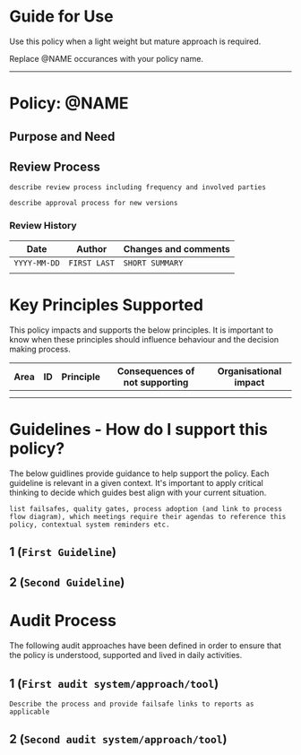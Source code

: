 # Guide for Use

Use this policy when a light weight but mature approach is required.

Replace @NAME occurances with your policy name.

----------------------

# Policy: @NAME

## Purpose and Need

## Review Process

`describe review process including frequency and involved parties`

`describe approval process for new versions`

### Review History

| Date | Author | Changes and comments |
| --- | --- | --- |
| `YYYY-MM-DD` | `FIRST LAST` | `SHORT SUMMARY` |
| | |


# Key Principles Supported

This policy impacts and supports the below principles. It is important to know when these principles should influence behaviour and the decision making process.

| Area | ID | Principle | Consequences of not supporting | Organisational impact |
| --- | --- | --- | --- | --- |
| | | | |
| | | | |

# Guidelines - How do I support this policy?

The below guidlines provide guidance to help support the policy. Each guideline is relevant in a given context. It's important to apply critical thinking to decide which guides best align with your current situation.

`list failsafes, quality gates, process adoption (and link to process flow diagram), which meetings require their agendas to reference this policy, contextual system reminders etc.`

## 1 (`First Guideline`)

## 2 (`Second Guideline`)


# Audit Process

The following audit approaches have been defined in order to ensure that the policy is understood, supported and lived in daily activities.

## 1 (`First audit system/approach/tool`)

`Describe the process and provide failsafe links to reports as applicable`

## 2 (`Second audit system/approach/tool`)


